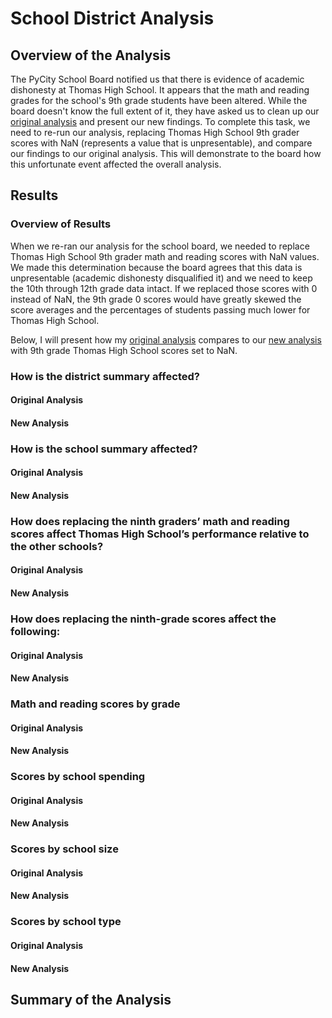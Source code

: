 # School District Analysis

## Overview of the Analysis

The PyCity School Board notified us that there is evidence of academic dishonesty at Thomas High School. It appears that the math and reading grades for the school's 9th grade students have been altered. While the board doesn't know the full extent of it, they have asked us to clean up our [original analysis](https://github.com/dwwatson1/School_District_Analysis/blob/main/PyCitySchools.ipynb) and present our new findings. To complete this task, we need to re-run our analysis, replacing Thomas High School 9th grader scores with NaN (represents a value that is unpresentable), and compare our findings to our original analysis. This will demonstrate to the board how this unfortunate event affected the overall analysis. 

## Results

### Overview of Results

When we re-ran our analysis for the school board, we needed to replace Thomas High School 9th grader math and reading scores with NaN values. We made this determination because the board agrees that this data is unpresentable (academic dishonesty disqualified it) and we need to keep the 10th through 12th grade data intact. If we replaced those scores with 0 instead of NaN, the 9th grade 0 scores would have greatly skewed the score averages and the percentages of students passing much lower for Thomas High School.

Below, I will present how my [original analysis](https://github.com/dwwatson1/School_District_Analysis/blob/main/PyCitySchools.ipynb) compares to our [new analysis](https://github.com/dwwatson1/School_District_Analysis/blob/main/PyCitySchools_Challenge.ipynb) with 9th grade Thomas High School scores set to NaN.

### How is the district summary affected?
#### Original Analysis

#### New Analysis

### How is the school summary affected?
#### Original Analysis

#### New Analysis

### How does replacing the ninth graders’ math and reading scores affect Thomas High School’s performance relative to the other schools?
#### Original Analysis

#### New Analysis

### How does replacing the ninth-grade scores affect the following:
#### Original Analysis

#### New Analysis

### Math and reading scores by grade
#### Original Analysis

#### New Analysis

### Scores by school spending
#### Original Analysis

#### New Analysis

### Scores by school size
#### Original Analysis

#### New Analysis

### Scores by school type
#### Original Analysis

#### New Analysis

## Summary of the Analysis


